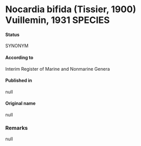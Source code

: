 # Nocardia bifida (Tissier, 1900) Vuillemin, 1931 SPECIES

#### Status
SYNONYM

#### According to
Interim Register of Marine and Nonmarine Genera

#### Published in
null

#### Original name
null

### Remarks
null